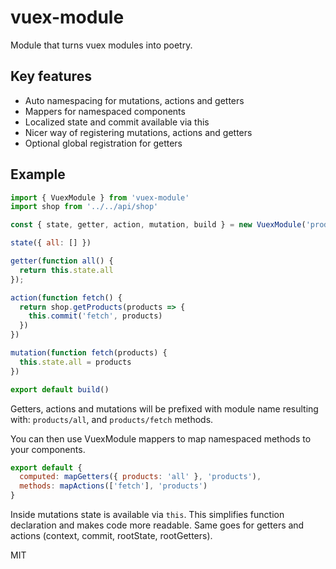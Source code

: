 # vuex-module

Module that turns vuex modules into poetry.

## Key features

* Auto namespacing for mutations, actions and getters
* Mappers for namespaced components
* Localized state and commit available via this
* Nicer way of registering mutations, actions and getters
* Optional global registration for getters

## Example

```javascript
import { VuexModule } from 'vuex-module'
import shop from '../../api/shop'

const { state, getter, action, mutation, build } = new VuexModule('products')

state({ all: [] })

getter(function all() {
  return this.state.all
});

action(function fetch() {
  return shop.getProducts(products => {
    this.commit('fetch', products)
  })
})

mutation(function fetch(products) {
  this.state.all = products
})

export default build()
```

Getters, actions and mutations will be prefixed with
module name resulting with: `products/all`, and
`products/fetch` methods.

You can then use VuexModule mappers to map namespaced methods
to your components.

```javascript
export default {
  computed: mapGetters({ products: 'all' }, 'products'),
  methods: mapActions(['fetch'], 'products')
}
```

Inside mutations state is available via `this`. This simplifies function
declaration and makes code more readable. Same goes for getters and
actions (context, commit, rootState, rootGetters).

MIT
